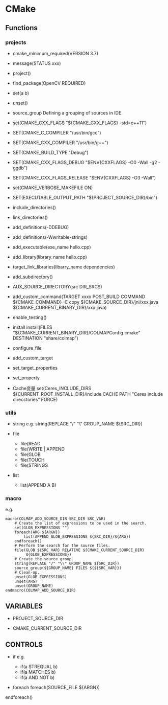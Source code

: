 # CMake

## Functions

### projects
- cmake_minimum_required(VERSION 3.7)

- message(STATUS xxx)

- project()

- find_package(OpenCV REQUIRED)

- set(a b)
- unset()

- source_group
Defining a grouping of sources in IDE.

- set(CMAKE_CXX_FLAGS "${CMAKE_CXX_FLAGS} -std=c++11")

- SET(CMAKE_C_COMPILER "/usr/bin/gcc")
- SET(CMAKE_CXX_COMPILER "/usr/bin/g++")
- SET(CMAKE_BUILD_TYPE "Debug")                     
- SET(CMAKE_CXX_FLAGS_DEBUG "$ENV{CXXFLAGS} -O0 -Wall -g2 -ggdb")  
- SET(CMAKE_CXX_FLAGS_RELEASE "$ENV{CXXFLAGS} -O3 -Wall")
- set(CMAKE_VERBOSE_MAKEFILE ON)
- SET(EXECUTABLE_OUTPUT_PATH "${PROJECT_SOURCE_DIR}/bin")

- include_directories()
- link_directories()
- add_definitions(-DDEBUG)
- add_definitions(-Wwritable-strings)
- add_executable(exe_name hello.cpp)
- add_library(library_name hello.cpp)
- target_link_libraries(libarry_name dependencies)
- add_subdirectory()
- AUX_SOURCE_DIRECTORY(src DIR_SRCS)

- add_custom_command(TARGET xxxx POST_BUILD
    COMMAND ${CMAKE_COMMAND} -E copy
    ${CMAKE_SOURCE_DIR}/jni/xxx.java
    ${CMAKE_CURRENT_BINARY_DIR}/xxx.java)
- enable_testing()

- install
install(FILES "${CMAKE_CURRENT_BINARY_DIR}/COLMAPConfig.cmake" DESTINATION "share/colmap")

- configure_file

- add_custom_target

- set_target_properties

- set_property

- Cache变量
set(Ceres_INCLUDE_DIRS ${CURRENT_ROOT_INSTALL_DIR}/include CACHE PATH "Ceres include direcctories" FORCE)


### utils
- string
e.g. string(REPLACE "/" "\\" GROUP_NAME ${SRC_DIR})

- file
    - file(READ
    - file(WRITE | APPEND
    - file(GLOB
    - file(TOUCH
    - file(STRINGS

- list
    - list(APPEND A B)
    

### macro
e.g.
```
macro(COLMAP_ADD_SOURCE_DIR SRC_DIR SRC_VAR)
    # Create the list of expressions to be used in the search.
    set(GLOB_EXPRESSIONS "")
    foreach(ARG ${ARGN})
        list(APPEND GLOB_EXPRESSIONS ${SRC_DIR}/${ARG})
    endforeach()
    # Perform the search for the source files.
    file(GLOB ${SRC_VAR} RELATIVE ${CMAKE_CURRENT_SOURCE_DIR}
         ${GLOB_EXPRESSIONS})
    # Create the source group.
    string(REPLACE "/" "\\" GROUP_NAME ${SRC_DIR})
    source_group(${GROUP_NAME} FILES ${${SRC_VAR}})
    # Clean-up.
    unset(GLOB_EXPRESSIONS)
    unset(ARG)
    unset(GROUP_NAME)
endmacro(COLMAP_ADD_SOURCE_DIR)
```


## VARIABLES
- PROJECT_SOURCE_DIR

- CMAKE_CURRENT_SOURCE_DIR

## CONTROLS
- if
e.g.
    - if(a STREQUAL b)
    - if(a MATCHES b)
    - if(a AND NOT b)
    
- foreach 
foreach(SOURCE_FILE ${ARGN})

endforeach()




